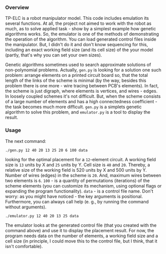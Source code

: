### Overview
TP-ELC is a robot manipulator model. This code includes emulation its several
functions. At all, the project not aimed to work with the robot as much, as
to solve applied task - show by a simplest example how genetic algorithms
works. So, the emulator is one of the methods of demonstrating the operation
of the algorithm. You can load generated control files inside the manipulator.
But, I didn't do it and don't know sequencing for this, including an exact
working field size (and its cell size) of the your model (partly, that's why
you can set your own sizes).

Genetic algorithms sometimes used to search approximate solutions of
non-polynomial problems. Actually, `gen.py` is looking for a solution one
such problem: arrange elements on a printed circuit board so, that the total
length of the links of the scheme is minimal (by the way, besides this problem
there is one more - wire tracing between PCB's elements). In fact, the scheme
is just digraph, where elements is vertices, and wires - edges. In loosely
coupled schemes it's not difficult. But, when the scheme consists of a large
number of elements and has a high connectedness coefficient - the task becomes
much more difficult. `gen.py` is a simplets genetic algorithm to solve this
problem, and `emulator.py` is a tool to display the result.

### Usage
The next command:

`./gen.py 12 40 20 13 25 20 6 100 data`

looking for the optimal placement for a `12`-element circuit. A working field
size is `13` units by X and `25` units by Y. Cell size is `40` and `20`.
Thereby, a relative size of the working field is 520 units by X and 500 units
by Y. Number of wires (edges) in the scheme is `20`. And, maximum wires
between two elements is `6`. `100` - is a quantity of permutations
(iterations) of the scheme elements (you can customize its mechanism, using
optional flags or expanding the program functionality). `data` - is a control
file name. Don't worry: as you might have noticed - the key arguments is
positional. Furthermore, you can always call help (e. g., by running the
command without arguments).

`./emulator.py 12 40 20 13 25 data`

The emulator looks at the generated control file (that you created with the
command above) and use it to display the placement result. For now, the
program needs data on the number of elements, a working field size and a
cell size (in principle, I could move this to the control file, but I think,
that it isn't comfortable).
